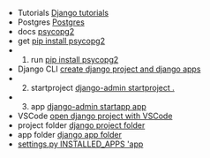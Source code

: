 - Tutorials [Django tutorials](https://youtu.be/unFGJhIvHU4?t=39)
- Postgres [Postgres](https://youtu.be/unFGJhIvHU4?t=43)
- docs [psycopg2](https://youtu.be/unFGJhIvHU4?t=49)
- get [pip install psycopg2](https://youtu.be/unFGJhIvHU4?t=56)
- 1. run [pip install psycopg2](https://youtu.be/unFGJhIvHU4?t=59)
- Django CLI [create django project and django apps](https://youtu.be/unFGJhIvHU4?t=63)
- 2. startproject [django-admin startproject .](https://youtu.be/unFGJhIvHU4?t=73)
- 3. app [django-admin startapp app](https://youtu.be/unFGJhIvHU4?t=76)
- VSCode [open django project with VSCode](https://youtu.be/unFGJhIvHU4?t=80)
- project folder [django project folder](https://youtu.be/unFGJhIvHU4?t=87)
- app folder [django app folder](https://youtu.be/unFGJhIvHU4?t=89)
- [settings.py INSTALLED_APPS 'app](https://youtu.be/unFGJhIvHU4?t=103)